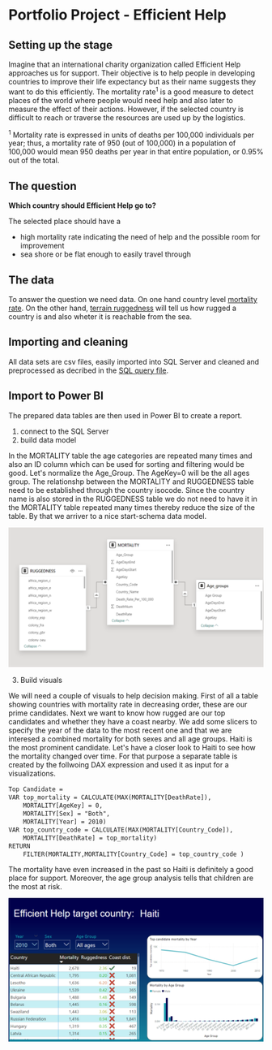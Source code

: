 # Portfolio Project - Efficient Help

## Setting up the stage

Imagine that an international charity organization called Efficient Help approaches us for support. Their objective is to help people in developing countries to improve their life expectancy but as their name suggests they want to do this efficiently. The mortality rate<sup>1</sup> is a good measure to detect places of the world where people would need help and also later to measure the effect of their actions. However, if the selected country is difficult to reach or traverse the resources are used up by the logistics. 

<sup>1</sup> Mortality rate is expressed in units of deaths per 100,000 individuals per year; thus, a mortality rate of 950 (out of 100,000) in a population of 100,000 would mean 950 deaths per year in that entire population, or 0.95% out of the total.

## The question

**Which country should Efficient Help go to?**

The selected place should have a
  * high mortality rate indicating the need of help and the possible room for improvement
  * sea shore or be flat enough to easily travel through

## The data

To answer the question we need data. On one hand country level [mortality rate](https://public.tableau.com/app/sample-data/IHME_GBD_2010_MORTALITY_AGE_SPECIFIC_BY_COUNTRY_1970_2010.csv). On the other hand, [terrain ruggedness](https://diegopuga.org/data/rugged/) will tell us how rugged a country is and also wheter it is reachable from the sea. 


## Importing and cleaning

All data sets are csv files, easily imported into SQL Server and cleaned and preprocessed as decribed in the [SQL query file](Portfolio_SQLQuery.sql). 

## Import to Power BI

The prepared data tables are then used in Power BI to create a report.

1. connect to the SQL Server
2. build data model

In the MORTALITY table the age categories are repeated many times and also an ID column which can be used for sorting and filtering would be good. Let's normalize the Age_Group. The AgeKey=0 will be the all ages group. 
The relationshp between the MORTALITY and RUGGEDNESS table need to be established through the country isocode. Since the country name is also stored in the RUGGEDNESS table we do not need to have it in the MORTALITY table repeated many times thereby reduce the size of the table. 
By that we arriver to a nice start-schema data model.

![alt text](https://github.com/dszollosi/Portfolio/blob/main/screeshots/data_model_v0.png)


3. Build visuals

We will need a couple of visuals to help decision making. First of all a table showing countries with mortality rate in decreasing order, these are our prime candidates. Next we want to know how rugged are our top candidates and whether they have a coast nearby. We add some slicers to specify the year of the data to the most recent one and that we are interesed a combined mortality for both sexes and all age groups. Haiti is the most prominent candidate. 
Let's have a closer look to Haiti to see how the mortality changed over time. For that purpose a separate table is created by the follwoing DAX expression and used it as input for a visualizations.

```
Top Candidate = 
VAR top_mortality = CALCULATE(MAX(MORTALITY[DeathRate]),
    MORTALITY[AgeKey] = 0, 
    MORTALITY[Sex] = "Both",
    MORTALITY[Year] = 2010)
VAR top_country_code = CALCULATE(MAX(MORTALITY[Country_Code]),
    MORTALITY[DeathRate] = top_mortality)
RETURN
    FILTER(MORTALITY,MORTALITY[Country_Code] = top_country_code )

```

The mortality have even increased in the past so Haiti is definitely a good place for support. Moreover, the age group analysis tells that children are the most at risk.  


![alt text](https://github.com/dszollosi/Portfolio/blob/main/screeshots/report_v1.png)
